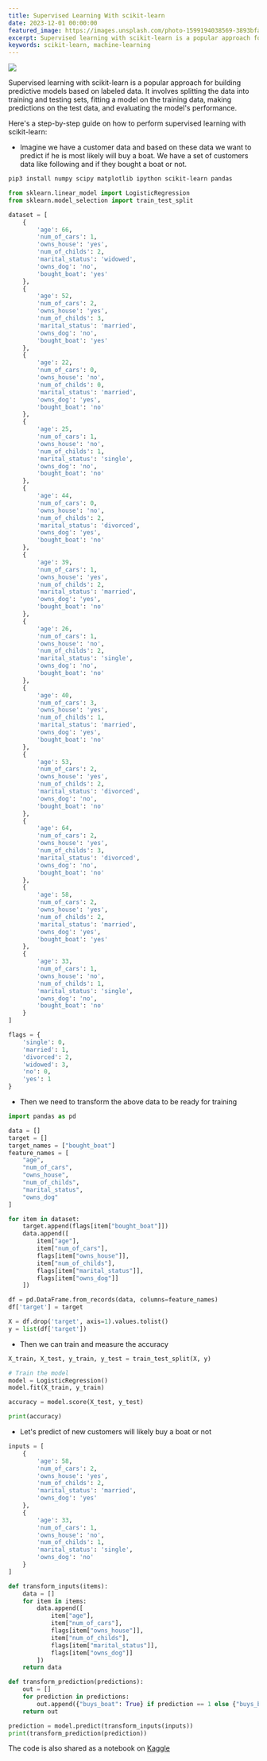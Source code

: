 ```yaml
---
title: Supervised Learning With scikit-learn
date: 2023-12-01 00:00:00
featured_image: https://images.unsplash.com/photo-1599194038569-3893bfaff741?q=5
excerpt: Supervised learning with scikit-learn is a popular approach for building predictive models based on labeled data. It involves splitting the data into training and testing sets, fitting a model on the training data, making predictions on the test data, and evaluating the model's performance.
keywords: scikit-learn, machine-learning
---
```


![](https://images.unsplash.com/photo-1599194038569-3893bfaff741?q=5)

Supervised learning with scikit-learn is a popular approach for building predictive models based on labeled data. It involves splitting the data into training and testing sets, fitting a model on the training data, making predictions on the test data, and evaluating the model's performance.

Here's a step-by-step guide on how to perform supervised learning with scikit-learn:

- Imagine we have a customer data and based on these data we want to predict if he is most likely will buy a boat. We have a set of customers data like following and if they bought a boat or not.

```bash
pip3 install numpy scipy matplotlib ipython scikit-learn pandas
```

```python
from sklearn.linear_model import LogisticRegression
from sklearn.model_selection import train_test_split

dataset = [
    {
        'age': 66,
        'num_of_cars': 1,
        'owns_house': 'yes',
        'num_of_childs': 2,
        'marital_status': 'widowed',
        'owns_dog': 'no',
        'bought_boat': 'yes'
    },
    {
        'age': 52,
        'num_of_cars': 2,
        'owns_house': 'yes',
        'num_of_childs': 3,
        'marital_status': 'married',
        'owns_dog': 'no',
        'bought_boat': 'yes'
    },
    {
        'age': 22,
        'num_of_cars': 0,
        'owns_house': 'no',
        'num_of_childs': 0,
        'marital_status': 'married',
        'owns_dog': 'yes',
        'bought_boat': 'no'
    },
    {
        'age': 25,
        'num_of_cars': 1,
        'owns_house': 'no',
        'num_of_childs': 1,
        'marital_status': 'single',
        'owns_dog': 'no',
        'bought_boat': 'no'
    },
    {
        'age': 44,
        'num_of_cars': 0,
        'owns_house': 'no',
        'num_of_childs': 2,
        'marital_status': 'divorced',
        'owns_dog': 'yes',
        'bought_boat': 'no'
    },
    {
        'age': 39,
        'num_of_cars': 1,
        'owns_house': 'yes',
        'num_of_childs': 2,
        'marital_status': 'married',
        'owns_dog': 'yes',
        'bought_boat': 'no'
    },
    {
        'age': 26,
        'num_of_cars': 1,
        'owns_house': 'no',
        'num_of_childs': 2,
        'marital_status': 'single',
        'owns_dog': 'no',
        'bought_boat': 'no'
    },
    {
        'age': 40,
        'num_of_cars': 3,
        'owns_house': 'yes',
        'num_of_childs': 1,
        'marital_status': 'married',
        'owns_dog': 'yes',
        'bought_boat': 'no'
    },
    {
        'age': 53,
        'num_of_cars': 2,
        'owns_house': 'yes',
        'num_of_childs': 2,
        'marital_status': 'divorced',
        'owns_dog': 'no',
        'bought_boat': 'no'
    },
    {
        'age': 64,
        'num_of_cars': 2,
        'owns_house': 'yes',
        'num_of_childs': 3,
        'marital_status': 'divorced',
        'owns_dog': 'no',
        'bought_boat': 'no'
    },
    {
        'age': 58,
        'num_of_cars': 2,
        'owns_house': 'yes',
        'num_of_childs': 2,
        'marital_status': 'married',
        'owns_dog': 'yes',
        'bought_boat': 'yes'
    },
    {
        'age': 33,
        'num_of_cars': 1,
        'owns_house': 'no',
        'num_of_childs': 1,
        'marital_status': 'single',
        'owns_dog': 'no',
        'bought_boat': 'no'
    }
]

flags = {
    'single': 0,
    'married': 1,
    'divorced': 2,
    'widowed': 3,
    'no': 0,
    'yes': 1
}
```

- Then we need to transform the above data to be ready for training

```python
import pandas as pd

data = []
target = []
target_names = ["bought_boat"]
feature_names = [
    "age",
    "num_of_cars",
    "owns_house",
    "num_of_childs",
    "marital_status",
    "owns_dog"
]

for item in dataset:
    target.append(flags[item["bought_boat"]])
    data.append([
        item["age"],
        item["num_of_cars"],
        flags[item["owns_house"]],
        item["num_of_childs"],
        flags[item["marital_status"]],
        flags[item["owns_dog"]]
    ])

df = pd.DataFrame.from_records(data, columns=feature_names)
df['target'] = target

X = df.drop('target', axis=1).values.tolist()
y = list(df['target'])
```

- Then we can train and measure the accuracy

```python
X_train, X_test, y_train, y_test = train_test_split(X, y)

# Train the model
model = LogisticRegression()
model.fit(X_train, y_train)

accuracy = model.score(X_test, y_test)

print(accuracy)
```

- Let's predict of new customers will likely buy a boat or not

```python
inputs = [
    {
        'age': 58,
        'num_of_cars': 2,
        'owns_house': 'yes',
        'num_of_childs': 2,
        'marital_status': 'married',
        'owns_dog': 'yes'
    },
    {
        'age': 33,
        'num_of_cars': 1,
        'owns_house': 'no',
        'num_of_childs': 1,
        'marital_status': 'single',
        'owns_dog': 'no'
    }
]

def transform_inputs(items):
    data = []
    for item in items:
        data.append([
            item["age"],
            item["num_of_cars"],
            flags[item["owns_house"]],
            item["num_of_childs"],
            flags[item["marital_status"]],
            flags[item["owns_dog"]]
        ])
    return data

def transform_prediction(predictions):
    out = []
    for prediction in predictions:
        out.append({"buys_boat": True} if prediction == 1 else {"buys_boat": False})
    return out

prediction = model.predict(transform_inputs(inputs))
print(transform_prediction(prediction))
```

The code is also shared as a notebook on [Kaggle](https://www.kaggle.com/clivern/supervised-learning-with-scikit-learn)
